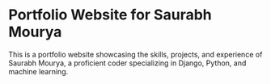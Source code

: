 # Portfolio Website for Saurabh Mourya

This is a portfolio website showcasing the skills, projects, and experience of Saurabh Mourya, a proficient coder specializing in Django, Python, and machine learning.